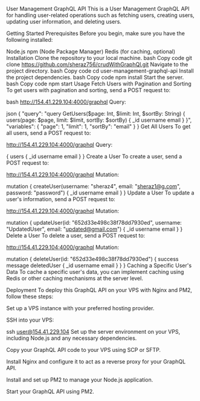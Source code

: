 User Management GraphQL API
This is a User Management GraphQL API for handling user-related operations such as fetching users, creating users, updating user information, and deleting users.

Getting Started
Prerequisites
Before you begin, make sure you have the following installed:

Node.js
npm (Node Package Manager)
Redis (for caching, optional)
Installation
Clone the repository to your local machine.
bash
Copy code
git clone https://github.com/sheraz756/crudWithGraphQl.git
Navigate to the project directory.
bash
Copy code
cd user-management-graphql-api
Install the project dependencies.
bash
Copy code
npm install
Start the server.
bash
Copy code
npm start
Usage
Fetch Users with Pagination and Sorting
To get users with pagination and sorting, send a POST request to:

bash
http://154.41.229.104:4000/graphql
Query:

json
{
  "query": "query GetUsers($page: Int, $limit: Int, $sortBy: String) {
    users(page: $page, limit: $limit, sortBy: $sortBy) {
      _id
      username
      email
    }
  }",
  "variables": {
    "page": 1,
    "limit": 1,
    "sortBy": "email"
  }
}
Get All Users
To get all users, send a POST request to:

http://154.41.229.104:4000/graphql
Query:

{
  users {
    _id
    username
    email
  }
}
Create a User
To create a user, send a POST request to:

http://154.41.229.104:4000/graphql
Mutation:

mutation {
  createUser(username: "sheraz4", email: "sheraz1@g.com", password: "password") {
    _id
    username
    email
  }
}
Update a User
To update a user's information, send a POST request to:


http://154.41.229.104:4000/graphql
Mutation:


mutation {
  updateUser(id: "652d33e498c38f78dd7930ed", username: "UpdatedUser", email: "updated@gmail.com") {
    _id
    username
    email
  }
}
Delete a User
To delete a user, send a POST request to:


http://154.41.229.104:4000/graphql
Mutation:

mutation {
  deleteUser(id: "652d33e498c38f78dd7930ed") {
    success
    message
    deletedUser {
      _id
      username
      email
    }
  }
}
Caching a Specific User's Data
To cache a specific user's data, you can implement caching using Redis or other caching mechanisms at the server level.

Deployment
To deploy this GraphQL API on your VPS with Nginx and PM2, follow these steps:

Set up a VPS instance with your preferred hosting provider.

SSH into your VPS:

ssh user@154.41.229.104
Set up the server environment on your VPS, including Node.js and any necessary dependencies.

Copy your GraphQL API code to your VPS using SCP or SFTP.

Install Nginx and configure it to act as a reverse proxy for your GraphQL API.

Install and set up PM2 to manage your Node.js application.

Start your GraphQL API using PM2.